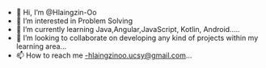 - 👋 Hi, I’m @Hlaingzin-Oo
- 👀 I’m interested in Problem Solving
- 🌱 I’m currently learning Java,Angular,JavaScript, Kotlin, Android.....
- 💞️ I’m looking to collaborate on developing any kind of projects within my learning area...
- 📫 How to reach me  -hlaingzinoo.ucsy@gmail.com...

<!---
Hlaingzin-Oo/Hlaingzin-Oo is a ✨ special ✨ repository because its `README.md` (this file) appears on your GitHub profile.
You can click the Preview link to take a look at your changes.
--->
